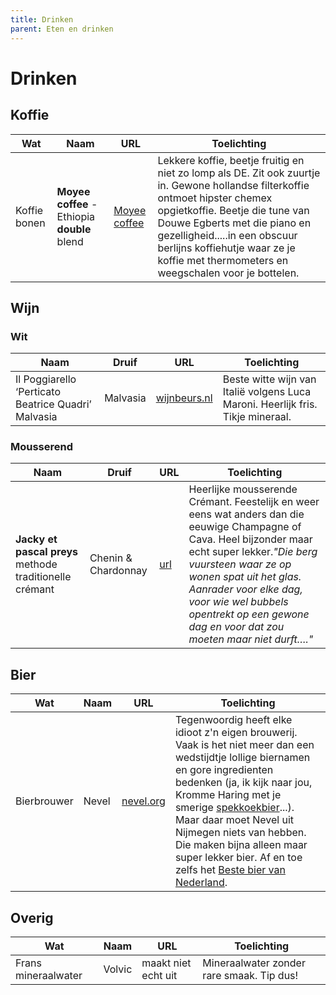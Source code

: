 ```yaml
---
title: Drinken
parent: Eten en drinken
---
```


# Drinken

## Koffie

| Wat          | Naam       | URL        | Toelichting             |
| ------------ | ---------- | ---------- | ----------------------- |
| Koffie bonen | **Moyee coffee** - Ethiopia **double** blend | [Moyee coffee](https://www.moyeecoffee.com) | Lekkere koffie, beetje fruitig en niet zo lomp als DE. Zit ook zuurtje in. Gewone hollandse filterkoffie ontmoet hipster chemex opgietkoffie. Beetje die tune van Douwe Egberts met die piano en gezelligheid.....in een obscuur berlijns koffiehutje waar ze je koffie met thermometers en weegschalen voor je bottelen. |

## Wijn 

### Wit

| Naam          | Druif       | URL        | Toelichting             |
| ------------- | ----------- | ---------- | ----------------------- |
|Il Poggiarello ‘Perticato Beatrice Quadri’ Malvasia|Malvasia|[wijnbeurs.nl](https://www.wijnbeurs.nl/il-poggiarello-perticato-beatrice-quadri-malvasia)|Beste witte wijn van Italië volgens Luca Maroni. Heerlijk fris. Tikje mineraal.|

### Mousserend

| Naam          | Druif       | URL        | Toelichting             |
| ------------ | ---------- | ---------- | ----------------------- |
| **Jacky et pascal preys** methode traditionelle crémant | Chenin & Chardonnay | [url](https://www.vleck.nl/product/jacky-et-pascal-preys-methode-traditionelle-cremant/) | Heerlijke mousserende Crémant. Feestelijk en weer eens wat anders dan die eeuwige Champagne of Cava. Heel bijzonder maar echt super lekker.*"Die berg vuursteen waar ze op wonen spat uit het glas. Aanrader voor elke dag, voor wie wel bubbels opentrekt op een gewone dag en voor dat zou moeten maar niet durft…."*|

## Bier

| Wat          | Naam       | URL        | Toelichting             |
| ------------ | ---------- | ---------- | ----------------------- |
|Bierbrouwer|Nevel|[nevel.org](https://nevel.org)|Tegenwoordig heeft elke idioot z'n eigen brouwerij. Vaak is het niet meer dan een wedstijdtje lollige biernamen en gore ingredienten bedenken (ja, ik kijk naar jou, Kromme Haring met je smerige [spekkoekbier](https://untappd.com/b/de-kromme-haring-ikan-ikan/2420270)...). Maar daar moet Nevel uit Nijmegen niets van hebben. Die maken bijna alleen maar super lekker bier. Af en toe zelfs het [Beste bier van Nederland](https://www.gelderlander.nl/nijmegen/mattias-maakte-met-zijn-brouwerij-het-beste-bier-van-nederland-verrast-dat-de-jury-voor-dit-niche-product-koos~ab658501/).|

## Overig

| Wat          | Naam       | URL        | Toelichting             |
| ------------ | ---------- | ---------- | ----------------------- |
|Frans mineraalwater|Volvic|maakt niet echt uit|Mineraalwater zonder rare smaak. Tip dus!|
